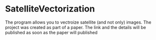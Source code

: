 # SatelliteVectorization

The program allows you to vectroize satellite (and not only) images.
The project was created as part of a paper. The link and the details will be published as soon as the paper will published
